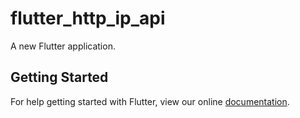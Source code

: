 # flutter_http_ip_api

A new Flutter application.

## Getting Started

For help getting started with Flutter, view our online
[documentation](https://flutter.io/).

